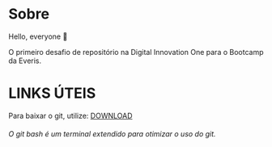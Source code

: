 # Sobre
Hello, everyone :partying_face:

O primeiro desafio de repositório na Digital Innovation One para o Bootcamp da Everis.

# LINKS ÚTEIS
Para baixar o git, utilize: [DOWNLOAD](https://git-scm.com/downloads)

 ###### O git bash é um terminal extendido para otimizar o uso do git.
